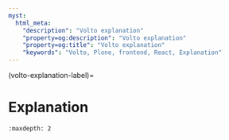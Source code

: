 ```yaml
---
myst:
  html_meta:
    "description": "Volto explanation"
    "property=og:description": "Volto explanation"
    "property=og:title": "Volto explanation"
    "keywords": "Volto, Plone, frontend, React, Explanation"
---
```


(volto-explanation-label)=

# Explanation

```{toctree}
:maxdepth: 2
```

